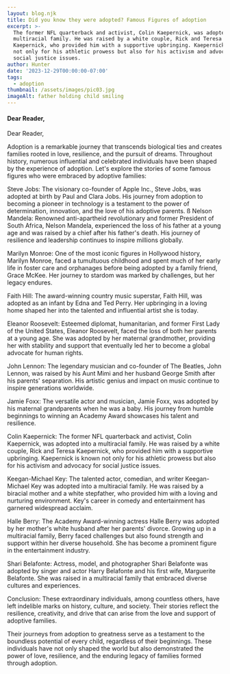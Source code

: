 ```yaml
---
layout: blog.njk
title: Did you know they were adopted? Famous Figures of adoption
excerpt: >-
  The former NFL quarterback and activist, Colin Kaepernick, was adopted into a
  multiracial family. He was raised by a white couple, Rick and Teresa
  Kaepernick, who provided him with a supportive upbringing. Kaepernick is known
  not only for his athletic prowess but also for his activism and advocacy for
  social justice issues.
author: Hunter
date: '2023-12-29T00:00:00-07:00'
tags:
  - adoption
thumbnail: /assets/images/pic03.jpg
imageAlt: father holding child smiling
---
```



#### Dear Reader,
Dear Reader,

Adoption is a remarkable journey that transcends biological ties and creates families rooted in love, resilience, and the pursuit of dreams. Throughout history, numerous influential and celebrated individuals have been shaped by the experience of adoption. Let's explore the stories of some famous figures who were embraced by adoptive families:

Steve Jobs: The visionary co-founder of Apple Inc., Steve Jobs, was adopted at birth by Paul and Clara Jobs. His journey from adoption to becoming a pioneer in technology is a testament to the power of determination, innovation, and the love of his adoptive parents.
ß
Nelson Mandela: Renowned anti-apartheid revolutionary and former President of South Africa, Nelson Mandela, experienced the loss of his father at a young age and was raised by a chief after his father's death. His journey of resilience and leadership continues to inspire millions globally.

Marilyn Monroe: One of the most iconic figures in Hollywood history, Marilyn Monroe, faced a tumultuous childhood and spent much of her early life in foster care and orphanages before being adopted by a family friend, Grace McKee. Her journey to stardom was marked by challenges, but her legacy endures.

Faith Hill: The award-winning country music superstar, Faith Hill, was adopted as an infant by Edna and Ted Perry. Her upbringing in a loving home shaped her into the talented and influential artist she is today.

Eleanor Roosevelt: Esteemed diplomat, humanitarian, and former First Lady of the United States, Eleanor Roosevelt, faced the loss of both her parents at a young age. She was adopted by her maternal grandmother, providing her with stability and support that eventually led her to become a global advocate for human rights.

John Lennon: The legendary musician and co-founder of The Beatles, John Lennon, was raised by his Aunt Mimi and her husband George Smith after his parents' separation. His artistic genius and impact on music continue to inspire generations worldwide.


Jamie Foxx: The versatile actor and musician, Jamie Foxx, was adopted by his maternal grandparents when he was a baby. His journey from humble beginnings to winning an Academy Award showcases his talent and resilience.

Colin Kaepernick: The former NFL quarterback and activist, Colin Kaepernick, was adopted into a multiracial family. He was raised by a white couple, Rick and Teresa Kaepernick, who provided him with a supportive upbringing. Kaepernick is known not only for his athletic prowess but also for his activism and advocacy for social justice issues.

Keegan-Michael Key: The talented actor, comedian, and writer Keegan-Michael Key was adopted into a multiracial family. He was raised by a biracial mother and a white stepfather, who provided him with a loving and nurturing environment. Key's career in comedy and entertainment has garnered widespread acclaim.

Halle Berry: The Academy Award-winning actress Halle Berry was adopted by her mother's white husband after her parents' divorce. Growing up in a multiracial family, Berry faced challenges but also found strength and support within her diverse household. She has become a prominent figure in the entertainment industry.

Shari Belafonte: Actress, model, and photographer Shari Belafonte was adopted by singer and actor Harry Belafonte and his first wife, Marguerite Belafonte. She was raised in a multiracial family that embraced diverse cultures and experiences.



Conclusion:
These extraordinary individuals, among countless others, have left indelible marks on history, culture, and society. Their stories reflect the resilience, creativity, and drive that can arise from the love and support of adoptive families.

Their journeys from adoption to greatness serve as a testament to the boundless potential of every child, regardless of their beginnings. These individuals have not only shaped the world but also demonstrated the power of love, resilience, and the enduring legacy of families formed through adoption.
